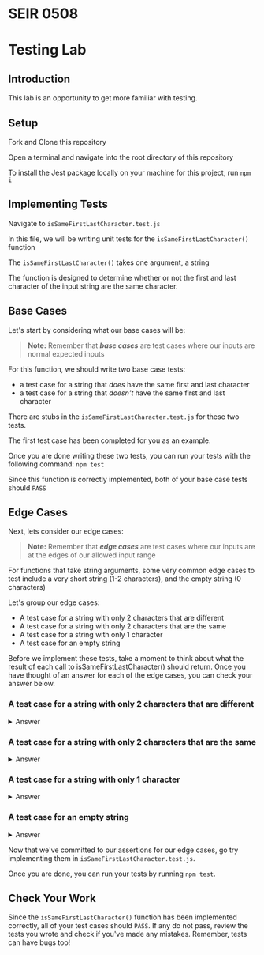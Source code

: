 # SEIR 0508

# Testing Lab

## Introduction

This lab is an opportunity to get more familiar with testing.

## Setup

Fork and Clone this repository

Open a terminal and navigate into the root directory of this repository

To install the Jest package locally on your machine for this project, run `npm i`

## Implementing Tests

Navigate to `isSameFirstLastCharacter.test.js`

In this file, we will be writing unit tests for the `isSameFirstLastCharacter()` function

The `isSameFirstLastCharacter()` takes one argument, a string

The function is designed to determine whether or not the first and last character of the input string are the same character.

## Base Cases

Let's start by considering what our base cases will be:

> **Note:** Remember that **_base cases_** are test cases where our inputs are normal expected inputs

For this function, we should write two base case tests:

- a test case for a string that _does_ have the same first and last character
- a test case for a string that _doesn't_ have the same first and last character

There are stubs in the `isSameFirstLastCharacter.test.js` for these two tests.

The first test case has been completed for you as an example.

Once you are done writing these two tests, you can run your tests with the following command: `npm test`

Since this function is correctly implemented, both of your base case tests should `PASS`

## Edge Cases

Next, lets consider our edge cases:

> **Note:** Remember that **_edge cases_** are test cases where our inputs are at the edges of our allowed input range

For functions that take string arguments, some very common edge cases to test include a very short string (1-2 characters), and the empty string (0 characters)

Let's group our edge cases:

- A test case for a string with only 2 characters that are different
- A test case for a string with only 2 characters that are the same
- A test case for a string with only 1 character
- A test case for an empty string

Before we implement these tests, take a moment to think about what the result of each call to isSameFirstLastCharacter() should return. Once you have thought of an answer for each of the edge cases, you can check your answer below.

### A test case for a string with only 2 characters that are different
<details >
    <summary>Answer</summary>

The function should return false, as the first and last characters are different
</details>

### A test case for a string with only 2 characters that are the same
<details>
    <summary>Answer</summary>

The function should return true, as the first and last characters are the same
</details>

### A test case for a string with only 1 character
<details>
    <summary>Answer</summary>

This one is tricky, but since the first and last character are actually the 
same character in the string (the character at index 0), the function should return true
</details>

### A test case for an empty string
<details>
  <summary>Answer</summary>
This one is even trickier!  Since the empty string technically has neither a first character nor a last character, there is no one true answer to this problem.  For now, let's just say this one should return true.

</details>

Now that we've committed to our assertions for our edge cases, go try implementing them in `isSameFirstLastCharacter.test.js`.

Once you are done, you can run your tests by running `npm test`.

## Check Your Work
Since the `isSameFirstLastCharacter()` function has been implemented correctly, all of your test cases should `PASS`. If any do not pass, review the tests you wrote and check if you've made any mistakes. Remember, tests can have bugs too!
